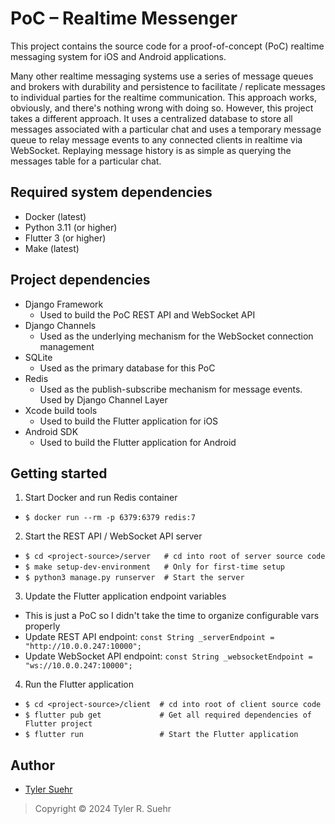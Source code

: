 # PoC – Realtime Messenger

This project contains the source code for a proof-of-concept (PoC) realtime messaging system for iOS and Android applications.

Many other realtime messaging systems use a series of message queues and brokers with durability and persistence to facilitate / replicate messages to individual parties for the realtime communication. This approach works, obviously, and there's nothing wrong with doing so. However, this project takes a different approach. It uses a centralized database to store all messages associated with a particular chat and uses a temporary message queue to relay message events to any connected clients in realtime via WebSocket. Replaying message history is as simple as querying the messages table for a particular chat. 

## Required system dependencies
- Docker (latest)
- Python 3.11 (or higher)
- Flutter 3 (or higher)
- Make (latest)

## Project dependencies
- Django Framework
  - Used to build the PoC REST API and WebSocket API
- Django Channels
  - Used as the underlying mechanism for the WebSocket connection management
- SQLite
  - Used as the primary database for this PoC
- Redis
  - Used as the publish-subscribe mechanism for message events. Used by Django Channel Layer
- Xcode build tools
  - Used to build the Flutter application for iOS
- Android SDK
  - Used to build the Flutter application for Android

## Getting started
1. Start Docker and run Redis container
  - `$ docker run --rm -p 6379:6379 redis:7`

2. Start the REST API / WebSocket API server
  - `$ cd <project-source>/server   # cd into root of server source code`
  - `$ make setup-dev-environment   # Only for first-time setup`
  - `$ python3 manage.py runserver  # Start the server`

3. Update the Flutter application endpoint variables
  - This is just a PoC so I didn't take the time to organize configurable vars properly
  - Update REST API endpoint: `const String _serverEndpoint = "http://10.0.0.247:10000";`
  - Update WebSocket API endpoint: `const String _websocketEndpoint = "ws://10.0.0.247:10000";`

4. Run the Flutter application
  - `$ cd <project-source>/client  # cd into root of client source code`
  - `$ flutter pub get             # Get all required dependencies of Flutter project`
  - `$ flutter run                 # Start the Flutter application`

## Author
- [Tyler Suehr](https://www.linkedin.com/in/tyler-suehr/)

> Copyright © 2024 Tyler R. Suehr
